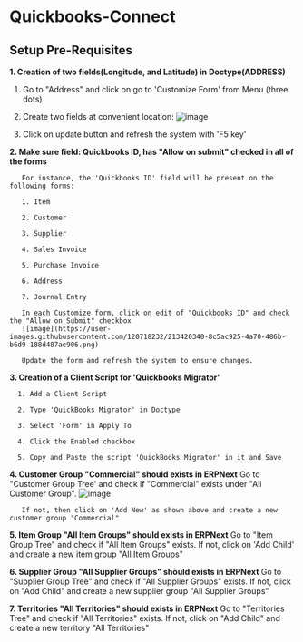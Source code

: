 # Quickbooks-Connect

<h2>Setup Pre-Requisites</h2>

<b>1. Creation of two fields(Longitude, and Latitude) in Doctype(ADDRESS)</b>

1. Go to "Address" and click on go to 'Customize Form' from Menu (three dots)
       
2. Create two fields at convenient location:
![image](https://user-images.githubusercontent.com/120718232/213428693-0b48a3e1-eaf7-40cb-b45f-2d3820f28936.png)
       
3. Click on update button and refresh the system with 'F5 key'
       
<b>2. Make sure field: Quickbooks ID, has "Allow on submit" checked in all of the forms</b>
       
       For instance, the 'Quickbooks ID' field will be present on the following forms:
       
       1. Item
       
       2. Customer
       
       3. Supplier
       
       4. Sales Invoice
       
       5. Purchase Invoice
       
       6. Address
       
       7. Journal Entry
       
       In each Customize form, click on edit of "Quickbooks ID" and check the "Allow on Submit" checkbox
       ![image](https://user-images.githubusercontent.com/120718232/213420340-8c5ac925-4a70-486b-b6d9-188d487ae906.png)
       
       Update the form and refresh the system to ensure changes.

<b>3. Creation of a Client Script for 'Quickbooks Migrator'</b>
      
      1. Add a Client Script
      
      2. Type 'QuickBooks Migrator' in Doctype
      
      3. Select 'Form' in Apply To
      
      4. Click the Enabled checkbox
      
      5. Copy and Paste the script 'QuickBooks Migrator' in it and Save
      
<b>4. Customer Group "Commercial" should exists in ERPNext</b>
       Go to "Customer Group Tree' and check if "Commercial" exists under "All Customer Group".
       ![image](https://user-images.githubusercontent.com/120718232/213416987-e712dab5-64e1-450b-a213-ad54cbf6956e.png)
       
       If not, then click on 'Add New' as shown above and create a new customer group "Commercial"

<b>5. Item Group "All Item Groups" should exists in ERPNext</b>
       Go to "Item Group Tree" and check if "All Item Groups" exists. If not, click on 'Add Child' and create a new item group "All Item Groups"
       
<b>6. Supplier Group "All Supplier Groups" should exists in ERPNext</b>
       Go to "Supplier Group Tree" and check if "All Supplier Groups" exists. If not, click on "Add Child" and create a new supplier group "All Supplier Groups"
       
<b>7. Territories "All Territories" should exists in ERPNext</b>
       Go to "Territories Tree" and check if "All Territories" exists. If not, click on "Add Child" and create a new territory "All Territories"
